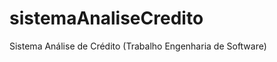 sistemaAnaliseCredito
=====================

Sistema Análise de Crédito (Trabalho Engenharia de Software)
